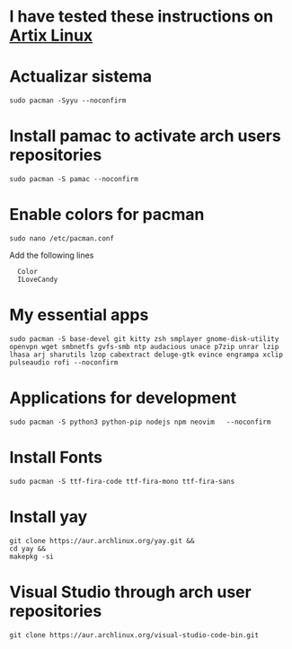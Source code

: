 # I have tested these instructions on [Artix Linux](https://artixlinux.org/)
# Actualizar sistema
```
sudo pacman -Syyu --noconfirm
```
# Install pamac to activate arch users repositories
```
sudo pacman -S pamac --noconfirm
```
# Enable colors for pacman
```
sudo nano /etc/pacman.conf
```
Add the following lines
```
  Color
  ILoveCandy
```
# My essential apps
```
sudo pacman -S base-devel git kitty zsh smplayer gnome-disk-utility openvpn wget smbnetfs gvfs-smb ntp audacious unace p7zip unrar lzip lhasa arj sharutils lzop cabextract deluge-gtk evince engrampa xclip pulseaudio rofi --noconfirm
```
# Applications for development
```
sudo pacman -S python3 python-pip nodejs npm neovim   --noconfirm
```
# Install Fonts
```
sudo pacman -S ttf-fira-code ttf-fira-mono ttf-fira-sans
```
# Install yay
```
git clone https://aur.archlinux.org/yay.git &&
cd yay &&
makepkg -si
```
# Visual Studio through arch user repositories
```
git clone https://aur.archlinux.org/visual-studio-code-bin.git
```
